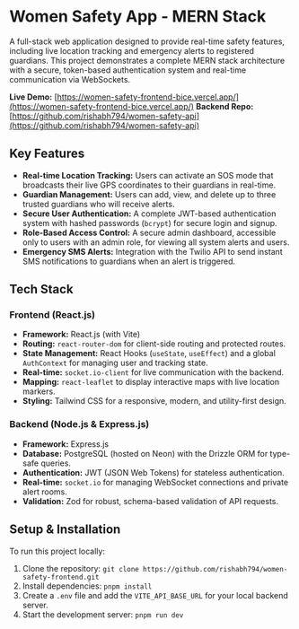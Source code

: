 # Women Safety App - MERN Stack

A full-stack web application designed to provide real-time safety features, including live location tracking and emergency alerts to registered guardians. This project demonstrates a complete MERN stack architecture with a secure, token-based authentication system and real-time communication via WebSockets.

**Live Demo:** [https://women-safety-frontend-bice.vercel.app/](https://women-safety-frontend-bice.vercel.app/)
**Backend Repo:**[https://github.com/rishabh794/women-safety-api](https://github.com/rishabh794/women-safety-api)

## Key Features

* **Real-time Location Tracking:** Users can activate an SOS mode that broadcasts their live GPS coordinates to their guardians in real-time.
* **Guardian Management:** Users can add, view, and delete up to three trusted guardians who will receive alerts.
* **Secure User Authentication:** A complete JWT-based authentication system with hashed passwords (`bcrypt`) for secure login and signup.
* **Role-Based Access Control:** A secure admin dashboard, accessible only to users with an admin role, for viewing all system alerts and users.
* **Emergency SMS Alerts:** Integration with the Twilio API to send instant SMS notifications to guardians when an alert is triggered.

## Tech Stack

### Frontend (React.js)
* **Framework:** React.js (with Vite)
* **Routing:** `react-router-dom` for client-side routing and protected routes.
* **State Management:** React Hooks (`useState`, `useEffect`) and a global `AuthContext` for managing user and tracking state.
* **Real-time:** `socket.io-client` for live communication with the backend.
* **Mapping:** `react-leaflet` to display interactive maps with live location markers.
* **Styling:** Tailwind CSS for a responsive, modern, and utility-first design.

### Backend (Node.js & Express.js)
* **Framework:** Express.js
* **Database:** PostgreSQL (hosted on Neon) with the Drizzle ORM for type-safe queries.
* **Authentication:** JWT (JSON Web Tokens) for stateless authentication.
* **Real-time:** `socket.io` for managing WebSocket connections and private alert rooms.
* **Validation:** Zod for robust, schema-based validation of API requests.

## Setup & Installation

To run this project locally:

1.  Clone the repository:
    `git clone https://github.com/rishabh794/women-safety-frontend.git`
2.  Install dependencies:
    `pnpm install`
3.  Create a `.env` file and add the `VITE_API_BASE_URL` for your local backend server.
4.  Start the development server:
    `pnpm run dev`
